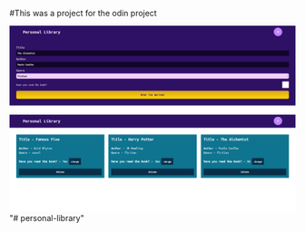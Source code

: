 #This was a project for the odin project

![preview](./preview/preview.png)
![preview](./preview/preview1.png)"# personal-library" 

